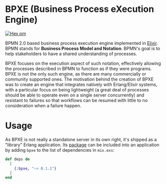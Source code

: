 # BPXE (Business Process eXecution Engine)

[![Hex pm](http://img.shields.io/hexpm/v/bpxe.svg?style=flat)](https://hex.pm/packages/bpxe)

BPMN 2.0 based business process execution engine implemented in
[Elixir](https://elixir-lang.org). BPMN stands for **Business Process Model and
Notation**. BPMN's goal is to help stakeholders to have a shared understanding
of processes.

BPXE focuses on the execution aspect of such notation, effectively allowing the
processes described in BPMN to function as if they were programs. BPXE is not
the only such engine, as there are many commercially or community supported
ones. The motivation behind the creation of BPXE was to create an engine that
integrates natively with Erlang/Elixir systems, with a particular focus on
being lightweight (a great deal of processes should be able to operate even on
a single server concurrently) and resistant to failures so that workflows can
be resumed with little to no consideration when a failure happen.

# Usage

As BPXE is not really a standalone server in its own right, it's shipped as a
"library" Erlang application. Its [package](https://hex.pm/packages/bpxe) can
be included into an application by adding `bpxe` to
the list of dependencies in `mix.exs`:

```elixir
def deps do
  [
    {:bpxe, "~> 0.1.1"}
  ]
end
```
